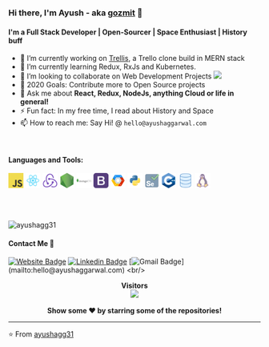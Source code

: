 ### Hi there, I'm Ayush - aka [gozmit][website] 👋

#### I'm a Full Stack Developer | Open-Sourcer | Space Enthusiast | History buff

- 🔭 I’m currently working on [Trellis][Trellis], a Trello clone build in MERN stack
- 🌱 I’m currently learning Redux, RxJs and Kubernetes.
- 👯 I’m looking to collaborate on Web Development Projects <img src="https://media.giphy.com/media/WUlplcMpOCEmTGBtBW/giphy.gif" width="30">
- 🥅 2020 Goals: Contribute more to Open Source projects
- 💬 Ask me about **React, Redux, NodeJs, anything Cloud or life in general!**
- ⚡ Fun fact: In my free time, I read about History and Space
- 📫 How to reach me: Say Hi! @ `hello@ayushaggarwal.com`

<br/>

#### Languages and Tools:
<code><img height="30" src="https://raw.githubusercontent.com/github/explore/80688e429a7d4ef2fca1e82350fe8e3517d3494d/topics/javascript/javascript.png"></code>
<code><img height="30" src="https://raw.githubusercontent.com/github/explore/80688e429a7d4ef2fca1e82350fe8e3517d3494d/topics/react/react.png"></code>
<code><img height="30" src="https://raw.githubusercontent.com/github/explore/80688e429a7d4ef2fca1e82350fe8e3517d3494d/topics/redux/redux.png"></code>
<code><img height="30" src="https://raw.githubusercontent.com/github/explore/80688e429a7d4ef2fca1e82350fe8e3517d3494d/topics/nodejs/nodejs.png"></code>
<code><img height="30" src="https://raw.githubusercontent.com/github/explore/80688e429a7d4ef2fca1e82350fe8e3517d3494d/topics/mongodb/mongodb.png"></code>
<code><img height="30" src="https://raw.githubusercontent.com/github/explore/80688e429a7d4ef2fca1e82350fe8e3517d3494d/topics/bootstrap/bootstrap.png"></code>
<code><img height="30" src="https://raw.githubusercontent.com/ayushagg31/portfolio-app/master/src/assets/images/gcp.png"></code>
<code><img height="30" src="https://raw.githubusercontent.com/github/explore/80688e429a7d4ef2fca1e82350fe8e3517d3494d/topics/python/python.png"></code>
<code><img height="30" src="https://raw.githubusercontent.com/ayushagg31/portfolio-app/master/src/assets/images/scraping.png"></code>
<code><img height="30" src="https://raw.githubusercontent.com/github/explore/80688e429a7d4ef2fca1e82350fe8e3517d3494d/topics/cpp/cpp.png"></code>
<code><img height="30" src="https://raw.githubusercontent.com/ayushagg31/portfolio-app/master/src/assets/images/db.png"></code>
<code><img height="30" src="https://raw.githubusercontent.com/ayushagg31/portfolio-app/master/src/assets/images/linux.png"></code>

<br />
<br/>
<p align="left">
<img src="https://github-readme-stats.vercel.app/api?username=ayushagg31&show_icons=true" alt="ayushagg31" />
</p>

####  Contact Me :speech_balloon:
[![Website Badge](https://img.shields.io/badge/-ayushaggarwal.com-38B2AC?style=flat&logo=Google-Chrome&logoColor=white&link=)](https://ayushaggarwal.com)
[![Linkedin Badge](https://img.shields.io/badge/-ayushagg31-blue?style=flat-square&logo=Linkedin&logoColor=white&link=)](https://www.linkedin.com/in/ayush-aggarwal-b13a92120/) [![Gmail Badge](https://img.shields.io/badge/hello@ayushaggarwal.com-c14438?style=flat-square&logo=Gmail&logoColor=white&link=mailto:)](mailto:hello@ayushaggarwal.com)
<br/>

<p align="center"> 
  <strong>Visitors</strong><br/> 
  <img src="https://profile-counter.glitch.me/ayushagg31/count.svg" />
</p>
   
<p align="center">
  <strong>Show some ❤️ by starring some of the repositories!</strong>
</p>

---
⭐️ From [ayushagg31](https://github.com/ayushagg31)

[website]: https://ayushaggarwal.com/
[linkedin]: https://www.linkedin.com/in/ayush-aggarwal-b13a92120/
[Gmail]: hello@ayushaggarwal.com
[Trellis]: https://github.com/ayushagg31/Trellis

